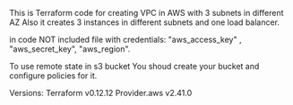 
This is Terraform code for creating VPC in AWS with 3 subnets in different AZ Also it creates 3 instances in different subnets and one load balancer.

in code NOT included file with credentials: "aws_access_key" , "aws_secret_key", "aws_region".

To use remote state in s3 bucket You shoud create your bucket and configure policies for it.

Versions: Terraform v0.12.12 Provider.aws v2.41.0
